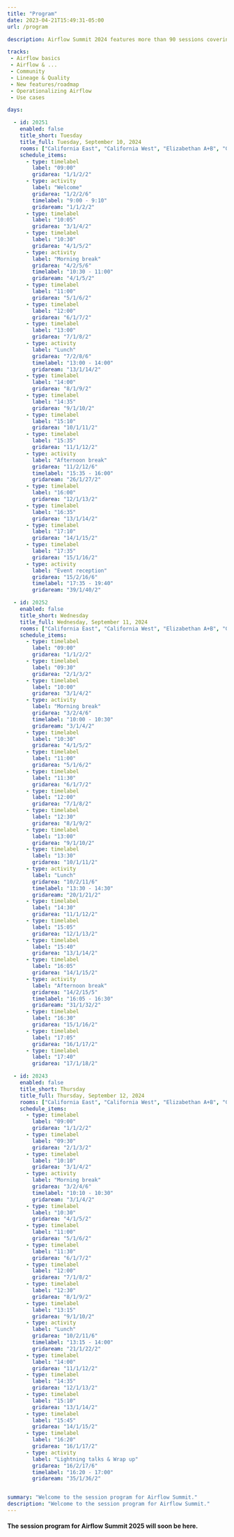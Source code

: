 ```yaml
---
title: "Program"
date: 2023-04-21T15:49:31-05:00
url: /program

description: Airflow Summit 2024 features more than 90 sessions covering Airflow features, case studies, workshops and community sessions. Check it out!

tracks:
 - Airflow basics
 - Airflow & ...
 - Community
 - Lineage & Quality
 - New features/roadmap
 - Operationalizing Airflow
 - Use cases

days: 

  - id: 20251
    enabled: false
    title_short: Tuesday
    title_full: Tuesday, September 10, 2024
    rooms: ["California East", "California West", "Elizabethan A+B", "Georgian"]
    schedule_items: 
      - type: timelabel
        label: "09:00"
        gridarea: "1/1/2/2"
      - type: activity
        label: "Welcome"
        gridarea: "1/2/2/6"
        timelabel: "9:00 - 9:10"
        gridaream: "1/1/2/2"
      - type: timelabel
        label: "10:05"
        gridarea: "3/1/4/2"
      - type: timelabel
        label: "10:30"
        gridarea: "4/1/5/2"
      - type: activity
        label: "Morning break"
        gridarea: "4/2/5/6"
        timelabel: "10:30 - 11:00"
        gridaream: "4/1/5/2"
      - type: timelabel
        label: "11:00"
        gridarea: "5/1/6/2"
      - type: timelabel
        label: "12:00"
        gridarea: "6/1/7/2"
      - type: timelabel
        label: "13:00"
        gridarea: "7/1/8/2"
      - type: activity
        label: "Lunch"
        gridarea: "7/2/8/6"
        timelabel: "13:00 - 14:00"
        gridaream: "13/1/14/2"
      - type: timelabel
        label: "14:00"
        gridarea: "8/1/9/2"
      - type: timelabel
        label: "14:35"
        gridarea: "9/1/10/2"
      - type: timelabel
        label: "15:10"
        gridarea: "10/1/11/2"
      - type: timelabel
        label: "15:35"
        gridarea: "11/1/12/2"
      - type: activity
        label: "Afternoon break"
        gridarea: "11/2/12/6"
        timelabel: "15:35 - 16:00"
        gridaream: "26/1/27/2"
      - type: timelabel
        label: "16:00"
        gridarea: "12/1/13/2"
      - type: timelabel
        label: "16:35"
        gridarea: "13/1/14/2"
      - type: timelabel
        label: "17:10"
        gridarea: "14/1/15/2"
      - type: timelabel
        label: "17:35"
        gridarea: "15/1/16/2"
      - type: activity
        label: "Event reception"
        gridarea: "15/2/16/6"
        timelabel: "17:35 - 19:40"
        gridaream: "39/1/40/2"

  - id: 20252
    enabled: false
    title_short: Wednesday
    title_full: Wednesday, September 11, 2024
    rooms: ["California East", "California West", "Elizabethan A+B", "Georgian"]
    schedule_items: 
      - type: timelabel
        label: "09:00"
        gridarea: "1/1/2/2"
      - type: timelabel
        label: "09:30"
        gridarea: "2/1/3/2"
      - type: timelabel
        label: "10:00"
        gridarea: "3/1/4/2"
      - type: activity
        label: "Morning break"
        gridarea: "3/2/4/6"
        timelabel: "10:00 - 10:30"
        gridaream: "3/1/4/2"
      - type: timelabel
        label: "10:30"
        gridarea: "4/1/5/2"
      - type: timelabel
        label: "11:00"
        gridarea: "5/1/6/2"
      - type: timelabel
        label: "11:30"
        gridarea: "6/1/7/2"
      - type: timelabel
        label: "12:00"
        gridarea: "7/1/8/2"
      - type: timelabel
        label: "12:30"
        gridarea: "8/1/9/2"
      - type: timelabel
        label: "13:00"
        gridarea: "9/1/10/2"
      - type: timelabel
        label: "13:30"
        gridarea: "10/1/11/2"
      - type: activity
        label: "Lunch"
        gridarea: "10/2/11/6"
        timelabel: "13:30 - 14:30"
        gridaream: "20/1/21/2"
      - type: timelabel
        label: "14:30"
        gridarea: "11/1/12/2"
      - type: timelabel
        label: "15:05"
        gridarea: "12/1/13/2"
      - type: timelabel
        label: "15:40"
        gridarea: "13/1/14/2"
      - type: timelabel
        label: "16:05"
        gridarea: "14/1/15/2"
      - type: activity
        label: "Afternoon break"
        gridarea: "14/2/15/5"
        timelabel: "16:05 - 16:30"
        gridaream: "31/1/32/2"
      - type: timelabel
        label: "16:30"
        gridarea: "15/1/16/2"
      - type: timelabel
        label: "17:05"
        gridarea: "16/1/17/2"
      - type: timelabel
        label: "17:40"
        gridarea: "17/1/18/2"

  - id: 20243
    enabled: false
    title_short: Thursday
    title_full: Thursday, September 12, 2024
    rooms: ["California East", "California West", "Elizabethan A+B", "Georgian"]
    schedule_items: 
      - type: timelabel
        label: "09:00"
        gridarea: "1/1/2/2"
      - type: timelabel
        label: "09:30"
        gridarea: "2/1/3/2"
      - type: timelabel
        label: "10:10"
        gridarea: "3/1/4/2"
      - type: activity
        label: "Morning break"
        gridarea: "3/2/4/6"
        timelabel: "10:10 - 10:30"
        gridaream: "3/1/4/2"
      - type: timelabel
        label: "10:30"
        gridarea: "4/1/5/2"
      - type: timelabel
        label: "11:00"
        gridarea: "5/1/6/2"
      - type: timelabel
        label: "11:30"
        gridarea: "6/1/7/2"
      - type: timelabel
        label: "12:00"
        gridarea: "7/1/8/2"
      - type: timelabel
        label: "12:30"
        gridarea: "8/1/9/2"
      - type: timelabel
        label: "13:15"
        gridarea: "9/1/10/2"
      - type: activity
        label: "Lunch"
        gridarea: "10/2/11/6"
        timelabel: "13:15 - 14:00"
        gridaream: "21/1/22/2"
      - type: timelabel
        label: "14:00"
        gridarea: "11/1/12/2"
      - type: timelabel
        label: "14:35"
        gridarea: "12/1/13/2"
      - type: timelabel
        label: "15:10"
        gridarea: "13/1/14/2"
      - type: timelabel
        label: "15:45"
        gridarea: "14/1/15/2"
      - type: timelabel
        label: "16:20"
        gridarea: "16/1/17/2"
      - type: activity
        label: "Lightning talks & Wrap up"
        gridarea: "16/2/17/6"
        timelabel: "16:20 - 17:00"
        gridaream: "35/1/36/2"


summary: "Welcome to the session program for Airflow Summit."
description: "Welcome to the session program for Airflow Summit."
---
```


<h4 class="mb-4">The session program for Airflow Summit 2025 will soon be here. </h4>
<!---
<h5>If you prefer, you can also see this as <a style="color:#c04040; !important" href="/program-sessionize">sessionize layout</a> or <a style="color:#c04040; !important" href="/sessions/2024">list of sessions</a>.</h5>
--->
